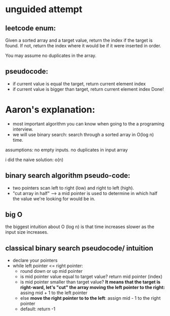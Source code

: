 # unguided attempt

## leetcode enum:
Given a sorted array and a target value, return the index if the target is found. If not, return the index where it would be if it were inserted in order.

You may assume no duplicates in the array.

## pseudocode:
- if current value is equal the target, return current element index
- if current value is bigger than target, return current element index
Done!

# Aaron's explanation:
- most important algorithm you can know when going to the a programing interview.
- we will use binary search: search through a sorted array in O(log n) time.

assumptions: no empty inputs.
no duplicates in input array

i did the naive solution: o(n)

## binary search algorithm pseudo-code:
- two pointers scan left to right (low) and right to left (high).
- "cut array in half" --> a mid pointer is used to determine in which half the value we're looking for would be in.

## big O
the biggest intuition about O (log n) is that time increases slower as the input size increases.

## classical binary search pseudocode/ intuition
- declare your pointers
- while left pointer <= right pointer:
  - round down or up mid pointer
  - is mid pointer value equal to target value? return mid pointer (index)
  - is mid pointer smaller than target value? **It means that the target is right-ward, let's "cut" the array moving the left pointer to the right:** assing mid + 1 to the left pointer
  - else **move the right pointer to to the left**: assign mid - 1 to the right pointer
  - default: return -1 